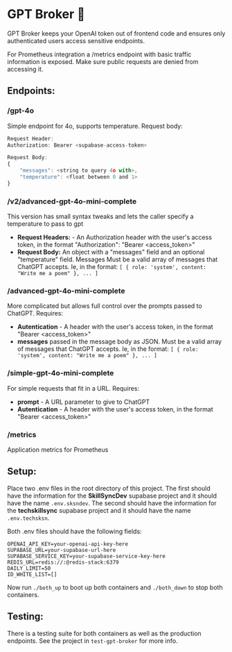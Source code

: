 # GPT Broker 💼

GPT Broker keeps your OpenAI token out of frontend code and ensures only authenticated users access sensitive endpoints.

For Prometheus integration a /metrics endpoint with basic traffic information is exposed. Make sure public requests are denied from accessing it.

## Endpoints:

### /gpt-4o
Simple endpoint for 4o, supports temperature.
Request body:
```js
Request Header:
Authorization: Bearer <supabase-access-token>

Request Body:
{
    "messages": <string to query 4o with>,
    "temperature": <float between 0 and 1>
}
```

### /v2/advanced-gpt-4o-mini-complete
This version has small syntax tweaks and lets the caller specify a temperature to pass to gpt
  - **Request Headers:** - An Authorization header with the user's access token, in the format "Authorization": "Bearer <access_token>"
  - **Request Body:** An object with a "messages" field and an optional "temperature" field. Messages Must be a valid array of messages that ChatGPT accepts. Ie, in the format: `[ { role: 'system', content: "Write me a poem" }, ... ]`

### /advanced-gpt-4o-mini-complete
More complicated but allows full control over the prompts passed to ChatGPT. Requires:
  - **Autentication** - A header with the user's access token, in the format "Bearer <access_token>"
  - **messages** passed in the message body as JSON. Must be a valid array of messages that ChatGPT accepts. Ie, in the format: `[ { role: 'system', content: "Write me a poem" }, ... ]`

### /simple-gpt-4o-mini-complete
For simple requests that fit in a URL. Requires:
  - **prompt** - A URL parameter to give to ChatGPT
  - **Autentication** - A header with the user's access token, in the format "Bearer <access_token>"

### /metrics
Application metrics for Prometheus

## Setup:

Place two .env files in the root directory of this project. The first should have the information for the 
**SkillSyncDev** supabase project and it should have the name `.env.sksndev`. The second should have the 
information for the **techskillsync** supabase project and it should have the name `.env.techsksn`.

Both .env files should have the following fields:
```
OPENAI_API_KEY=your-openai-api-key-here
SUPABASE_URL=your-supabase-url-here
SUPABASE_SERVICE_KEY=your-supabase-service-key-here
REDIS_URL=redis://:@redis-stack:6379
DAILY_LIMIT=50
ID_WHITE_LIST=[]
```

Now run `./both_up` to boot up both containers and `./both_down` to stop both containers.


## Testing:

There is a testing suite for both containers as well as the production endpoints. See the project in `test-gpt-broker` for more info.
